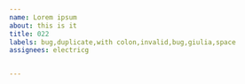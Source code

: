 ```yaml
---
name: Lorem ipsum
about: this is it
title: 022
labels: bug,duplicate,with colon,invalid,bug,giulia,space
assignees: electricg


---
```

